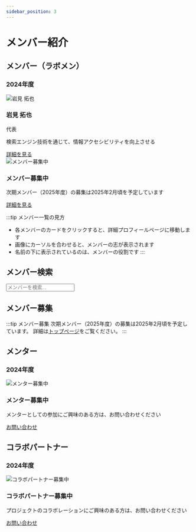 ```yaml
---
sidebar_position: 3
---
```


# メンバー紹介

## メンバー（ラボメン）

### 2024年度

<div class="row">
  <div class="col col--4">
    <div class="card">
      <div class="card__image">
        <img src="/img/members/iwaken.jpg" alt="岩見 拓也" />
      </div>
      <div class="card__body">
        <h3>岩見 拓也</h3>
        <p>代表</p>
        <p>検索エンジン技術を通じて、情報アクセシビリティを向上させる</p>
        <a href="/members/iwaken" class="button button--primary">詳細を見る</a>
      </div>
    </div>
  </div>
  <div class="col col--4">
    <div class="card">
      <div class="card__image">
        <img src="/img/members/placeholder.jpg" alt="メンバー募集中" />
      </div>
      <div class="card__body">
        <h3>メンバー募集中</h3>
        <p>次期メンバー（2025年度）の募集は2025年2月頃を予定しています</p>
        <a href="/index#参加方法" class="button button--primary">詳細を見る</a>
      </div>
    </div>
  </div>
</div>

:::tip メンバー一覧の見方
- 各メンバーのカードをクリックすると、詳細プロフィールページに移動します
- 画像にカーソルを合わせると、メンバーの志が表示されます
- 名前の下に表示されているのは、メンバーの役割です
:::

## メンバー検索

<div class="row">
  <div class="col col--12">
    <input
      type="text"
      id="member-search"
      placeholder="メンバーを検索..."
      class="form-control"
    />
  </div>
</div>

<div class="row" id="member-grid">
  <!-- メンバーカードがここに動的に表示されます -->
</div>

## メンバー募集

:::tip メンバー募集
次期メンバー（2025年度）の募集は2025年2月頃を予定しています。
詳細は[トップページ](/index)をご覧ください。
:::

## メンター

### 2024年度

<div class="row">
  <div class="col col--4">
    <div class="card">
      <div class="card__image">
        <img src="/img/members/placeholder.jpg" alt="メンター募集中" />
      </div>
      <div class="card__body">
        <h3>メンター募集中</h3>
        <p>メンターとしての参加にご興味のある方は、お問い合わせください</p>
        <a href="/index#お問い合わせ" class="button button--primary">お問い合わせ</a>
      </div>
    </div>
  </div>
</div>

## コラボパートナー

### 2024年度

<div class="row">
  <div class="col col--4">
    <div class="card">
      <div class="card__image">
        <img src="/img/members/placeholder.jpg" alt="コラボパートナー募集中" />
      </div>
      <div class="card__body">
        <h3>コラボパートナー募集中</h3>
        <p>プロジェクトのコラボレーションにご興味のある方は、お問い合わせください</p>
        <a href="/index#お問い合わせ" class="button button--primary">お問い合わせ</a>
      </div>
    </div>
  </div>
</div> 
